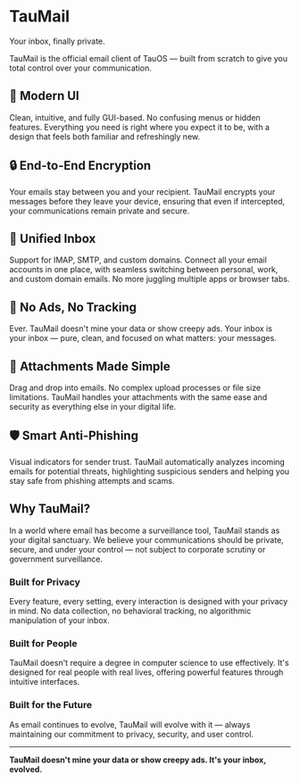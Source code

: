 # TauMail

Your inbox, finally private.

TauMail is the official email client of TauOS — built from scratch to give you total control over your communication.

## 📧 Modern UI
Clean, intuitive, and fully GUI-based. No confusing menus or hidden features. Everything you need is right where you expect it to be, with a design that feels both familiar and refreshingly new.

## 🔒 End-to-End Encryption
Your emails stay between you and your recipient. TauMail encrypts your messages before they leave your device, ensuring that even if intercepted, your communications remain private and secure.

## 📂 Unified Inbox
Support for IMAP, SMTP, and custom domains. Connect all your email accounts in one place, with seamless switching between personal, work, and custom domain emails. No more juggling multiple apps or browser tabs.

## 🔕 No Ads, No Tracking
Ever. TauMail doesn't mine your data or show creepy ads. Your inbox is your inbox — pure, clean, and focused on what matters: your messages.

## 📎 Attachments Made Simple
Drag and drop into emails. No complex upload processes or file size limitations. TauMail handles your attachments with the same ease and security as everything else in your digital life.

## 🛡️ Smart Anti-Phishing
Visual indicators for sender trust. TauMail automatically analyzes incoming emails for potential threats, highlighting suspicious senders and helping you stay safe from phishing attempts and scams.

## Why TauMail?

In a world where email has become a surveillance tool, TauMail stands as your digital sanctuary. We believe your communications should be private, secure, and under your control — not subject to corporate scrutiny or government surveillance.

### Built for Privacy
Every feature, every setting, every interaction is designed with your privacy in mind. No data collection, no behavioral tracking, no algorithmic manipulation of your inbox.

### Built for People
TauMail doesn't require a degree in computer science to use effectively. It's designed for real people with real lives, offering powerful features through intuitive interfaces.

### Built for the Future
As email continues to evolve, TauMail will evolve with it — always maintaining our commitment to privacy, security, and user control.

---

**TauMail doesn't mine your data or show creepy ads. It's your inbox, evolved.** 